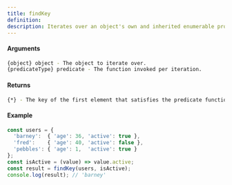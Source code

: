 ```yaml
---
title: findKey
definition: 
description: Iterates over an object's own and inherited enumerable properties, returning the first key that the predicate function returns truthy for.
---
```



#### Arguments


```bash
{object} object - The object to iterate over.
{predicateType} predicate - The function invoked per iteration.
```


#### Returns


```bash
{*} - The key of the first element that satisfies the predicate function, otherwise undefined.
```


#### Example


```ts
const users = {
  'barney':  { 'age': 36, 'active': true },
  'fred':    { 'age': 40, 'active': false },
  'pebbles': { 'age': 1,  'active': true }
};
const isActive = (value) => value.active;
const result = findKey(users, isActive);
console.log(result); // 'barney'
```